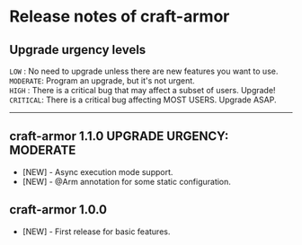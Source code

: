 
# Release notes of craft-armor


## Upgrade urgency levels

`LOW`     : No need to upgrade unless there are new features you want to use.  
`MODERATE`: Program an upgrade, but it's not urgent.  
`HIGH`    : There is a critical bug that may affect a subset of users. Upgrade!  
`CRITICAL`: There is a critical bug affecting MOST USERS. Upgrade ASAP.  

------------------------------------------------------------------------------


## craft-armor 1.1.0  UPGRADE URGENCY: MODERATE

  * [NEW] - Async execution mode support.
  * [NEW] - @Arm annotation for some static configuration.


## craft-armor 1.0.0

  * [NEW] - First release for basic features.
